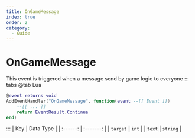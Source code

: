 ```yaml
---
title: OnGameMessage
index: true
order: 2
category:
  - Guide
---
```


# OnGameMessage
This event is triggered when a message send by game logic to everyone
::: tabs
@tab Lua
```lua
@event returns void
AddEventHandler("OnGameMessage", function(event --[[ Event ]])
    --[[ ... ]]
    return EventResult.Continue
end)
```

:::
|    Key   | Data Type |
| :------: | :-------: |
| `target` |   `int`   |
|  `text`  |  `string` |